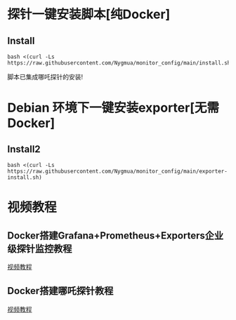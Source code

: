 # 探针一键安装脚本[纯Docker]
## Install
```
bash <(curl -Ls https://raw.githubusercontent.com/Nygmua/monitor_config/main/install.sh)
```
脚本已集成哪吒探针的安装!

# Debian 环境下一键安装exporter[无需Docker]
## Install2
```
bash <(curl -Ls https://raw.githubusercontent.com/Nygmua/monitor_config/main/exporter-install.sh)
```
# 视频教程
## Docker搭建Grafana+Prometheus+Exporters企业级探针监控教程
[视频教程](https://www.youtube.com/watch?v=9QSw0G4jPqY)

## Docker搭建哪吒探针教程
[视频教程](https://www.youtube.com/watch?v=20MFvJoro2k)
